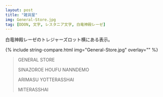 ```yaml
---
layout: post
title: "雑貨屋"
img: General-Store.jpg
tag: [DDON, 文字, レスタニア文字, 白竜神殿レーゼ]
---
```


白竜神殿レーゼのトレジャーズロット横にある表示。

{% include string-compare.html img="General-Store.jpg" overlay="" %}

> GENERAL STORE
>
> SINAZOROE HOUFU NANNDEMO
>
> ARIMASU YOTTERASSHAI
>
> MITERASSHAI


